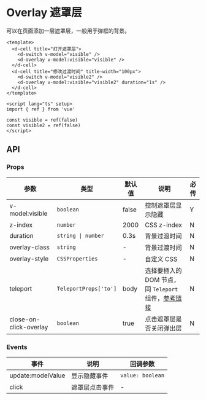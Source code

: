 # Overlay 遮罩层

可以在页面添加一层遮罩层，一般用于弹框的背景。

```vue playground=17sas56
<template>
  <d-cell title="打开遮罩层">
    <d-switch v-model="visible" />
    <d-overlay v-model:visible="visible" />
  </d-cell>
  <d-cell title="修改过渡时间" title-width="100px">
    <d-switch v-model="visible2" />
    <d-overlay v-model:visible="visible2" duration="1s" />
  </d-cell>
</template>

<script lang="ts" setup>
import { ref } from 'vue'

const visible = ref(false)
const visible2 = ref(false)
</script>
```

## API

### Props

| 参数                   | 类型                  | 默认值 | 说明                                                                                                                          | 必传 |
| ---------------------- | --------------------- | ------ | ----------------------------------------------------------------------------------------------------------------------------- | ---- |
| v-model:visible        | `boolean`             | false  | 控制遮罩层显示隐藏                                                                                                            | Y    |
| z-index                | `number`              | 2000   | CSS z-index                                                                                                                   | N    |
| duration               | `string \| number`    | 0.3s   | 背景过渡时间                                                                                                                  | N    |
| overlay-class          | `string`              | -      | 背景过渡时间                                                                                                                  | N    |
| overlay-style          | `CSSProperties`       | -      | 自定义 CSS                                                                                                                    | N    |
| teleport               | `TeleportProps['to']` | body   | 选择要插入的 DOM 节点，同 `Teleport` 组件，[参考链接](https://staging-cn.vuejs.org/guide/built-ins/teleport.html#basic-usage) | N    |
| close-on-click-overlay | `boolean`             | true   | 点击遮罩层是否关闭弹出层                                                                                                      | N    |

### Events

| 事件              | 说明           | 回调参数         |
| ----------------- | -------------- | ---------------- |
| update:modelValue | 显示隐藏事件   | `value: boolean` |
| click             | 遮罩层点击事件 | -                |
